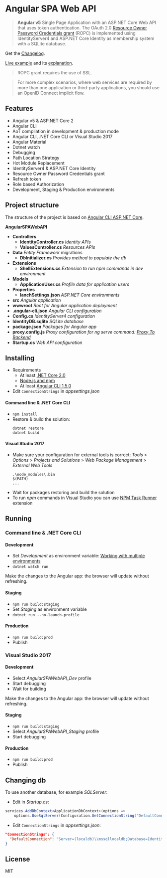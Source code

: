 # Angular SPA Web API

> **Angular v5** Single Page Application with an ASP.NET Core Web API that uses token authentication. 
> The OAuth 2.0 [Resource Owner Password Credentials grant](https://tools.ietf.org/html/rfc6749#section-4.3) (ROPC) is implemented using IdentityServer4 
> and ASP.NET Core Identity as membership system with a SQLite database.

Get the [Changelog](https://github.com/robisim74/AngularSPAWebAPI/blob/master/CHANGELOG.md).

[Live example](http://angularspawebapi.azurewebsites.net) and its [explanation](https://github.com/robisim74/AngularSPAWebAPI/blob/master/EXPLANATION.md).

> ROPC grant requires the use of SSL.

> For more complex scenarios, where web services are required by more than one application or third-party applications, 
you should use an OpenID Connect implicit flow.

## Features
- Angular v5 & ASP.NET Core 2
- Angular CLI
- AoT compilation in development & production mode
- Angular CLI, .NET Core CLI or Visual Studio 2017
- Angular Material
- Dotnet watch
- Debugging
- Path Location Strategy
- Hot Module Replacement
- IdentityServer4 & ASP.NET Core Identity
- Resource Owner Password Credentials grant
- Refresh token
- Role based Authorization
- Development, Staging & Production environments

## Project structure
The structure of the project is based on [Angular CLI ASP.NET Core](https://github.com/robisim74/AngularCliAspNetCore).

**AngularSPAWebAPI**
- **Controllers**
	- **IdentityController.cs** _Identity APIs_
	- **ValuesController.cs** _Resources APIs_
- **Data** _Entity Framework_ migrations
	- **DbInitializer.cs** _Provides method to populate the db_
- **Extensions**
	- **ShellExtensions.cs** _Extension to run npm commands in dev environment_
- **Models**
	- **ApplicationUser.cs** _Profile data for application users_
- **Properties**
	- **lanchSettings.json** _ASP.NET Core environments_
- **src** _Angular application_
- **wwwroot** _Root for Angular application deployment_
- **.angular-cli.json** _Angular CLI configuration_
- **Config.cs** _IdentityServer4 configuration_
- **IdentityDB.sqlite** _SQLite database_
- **package.json** _Packages for Angular app_
- **proxy.config.js** _Proxy configuration for ng serve command: [Proxy To Backend](https://github.com/angular/angular-cli/wiki/stories-proxy)_
- **Startup.cs** _Web API configuration_

## Installing
- Requirements
	- At least [.NET Core 2.0](https://www.microsoft.com/net/download/core)
	- [Node.js and npm](https://docs.npmjs.com/getting-started/installing-node)
    - At least [Angular CLI 1.5.0](https://github.com/angular/angular-cli)
- Edit `ConnectionStrings` in _appsettings.json_

#### Command line & .NET Core CLI
- `npm install`
- Restore & build the solution:
	```Shell
	dotnet restore
	dotnet build
	```
#### Visual Studio 2017
- Make sure your configuration for external tools is correct:
	_Tools_ > _Options_ > _Projects and Solutions_ > _Web Package Management_ > _External Web Tools_
	```
	.\node_modules\.bin
	$(PATH)
	...
	```
- Wait for packages restoring and build the solution
- To run _npm_ commands in Visual Studio you can use [NPM Task Runner](https://marketplace.visualstudio.com/items?itemName=MadsKristensen.NPMTaskRunner) extension

## Running

### Command line & .NET Core CLI

#### Development
- Set _Development_ as environment variable: [Working with multiple environments](https://docs.microsoft.com/en-us/aspnet/core/fundamentals/environments)
- `dotnet watch run`

Make the changes to the Angular app: the browser will update without refreshing.

#### Staging
- `npm run build:staging`
- Set _Staging_ as environment variable
- `dotnet run --no-launch-profile`

#### Production
- `npm run build:prod`
- Publish

### Visual Studio 2017

#### Development
- Select _AngularSPAWebAPI_Dev_ profile
- Start debugging
- Wait for building

Make the changes to the Angular app: the browser will update without refreshing.

#### Staging
- `npm run build:staging`
- Select _AngularSPAWebAPI_Staging_ profile
- Start debugging

#### Production
- `npm run build:prod`
- Publish

## Changing db
To use another database, for example _SQLServer_:
- Edit in _Startup.cs_:
```C#
services.AddDbContext<ApplicationDbContext>(options =>
    options.UseSqlServer(Configuration.GetConnectionString("DefaultConnection")));
```
- Edit `ConnectionStrings` in _appsettings.json_:
```Json
"ConnectionStrings": {
  "DefaultConnection": "Server=(localdb)\\mssqllocaldb;Database=IdentityDB;Trusted_Connection=True;MultipleActiveResultSets=true"
}
```

## License
MIT
